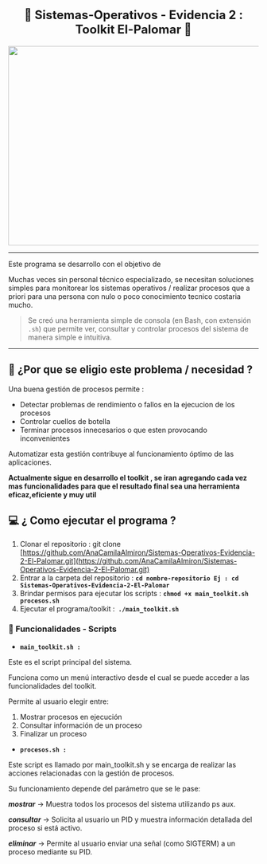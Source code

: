 <div align="center">
  <h1><strong style="font-size: 24px;">🧰 Sistemas-Operativos - Evidencia 2 : Toolkit El-Palomar 🧰</strong></h1>
</div>

<p align="center"; width=100%;"><img src="https://github.com/user-attachments/assets/70120028-b73a-4695-9d65-53a1568f87ab" alt="" width="600px" height="400px" /></p>

---

Este programa se desarrollo con el objetivo de 

Muchas veces sin personal técnico especializado, se necesitan soluciones simples para monitorear los sistemas operativos / realizar procesos que a priori para una persona con nulo o poco conocimiento tecnico costaria mucho.

> Se creó una herramienta simple de consola (en Bash, con extensión `.sh`) que permite ver, consultar y controlar procesos del sistema de manera simple e intuitiva.
---

## 🤔 ¿Por que se eligio este problema / necesidad ?

Una buena gestión de procesos permite :
- Detectar problemas de rendimiento o fallos en la ejecucion de los procesos
- Controlar cuellos de botella
- Terminar procesos innecesarios o que esten provocando inconvenientes

Automatizar esta gestión contribuye al funcionamiento óptimo de las aplicaciones.

**Actualmente sigue en desarrollo el toolkit , se iran agregando cada vez mas funcionalidades para que el resultado final sea
una herramienta eficaz,eficiente y muy util**

## 💻 ¿ Como ejecutar el programa ?
1. Clonar el repositorio : git clone [https://github.com/AnaCamilaAlmiron/Sistemas-Operativos-Evidencia-2-El-Palomar.git](https://github.com/AnaCamilaAlmiron/Sistemas-Operativos-Evidencia-2-El-Palomar.git)
1. Entrar a la carpeta del repositorio : **`cd nombre-repositorio Ej : cd Sistemas-Operativos-Evidencia-2-El-Palomar`**
1. Brindar permisos para ejecutar los scripts : **`chmod +x main_toolkit.sh procesos.sh `**
1. Ejecutar el programa/toolkit :**` ./main_toolkit.sh`**

### 🚀 Funcionalidades - Scripts

- **`main_toolkit.sh :`**

Este es el script principal del sistema.

Funciona como un menú interactivo desde el cual se puede acceder a las funcionalidades del toolkit.

Permite al usuario elegir entre:

1. Mostrar procesos en ejecución
1. Consultar información de un proceso
1. Finalizar un proceso 


- **`procesos.sh :`**

Este script es llamado por main_toolkit.sh y se encarga de realizar las acciones relacionadas con la gestión de procesos.

Su funcionamiento depende del parámetro que se le pase:

**_mostrar_** → Muestra todos los procesos del sistema utilizando ps aux.

**_consultar_** → Solicita al usuario un PID y muestra información detallada del proceso si está activo.

**_eliminar_** → Permite al usuario enviar una señal (como SIGTERM) a un proceso mediante su PID.
